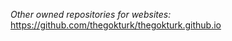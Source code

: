 *Other owned repositories for websites:*  
https://github.com/thegokturk/thegokturk.github.io  

<!---
etkakocak/etkakocak is a ✨ special ✨ repository because its `README.md` (this file) appears on your GitHub profile.
You can click the Preview link to take a look at your changes.
--->
